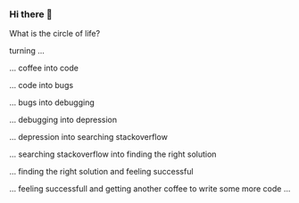 ### Hi there 👋

What is the circle of life?

turning ... 

... coffee into code

... code into bugs

... bugs into debugging

... debugging into depression

... depression into searching stackoverflow

... searching stackoverflow into finding the right solution

... finding the right solution and feeling successful

... feeling successfull and getting another coffee to write some more code ...
